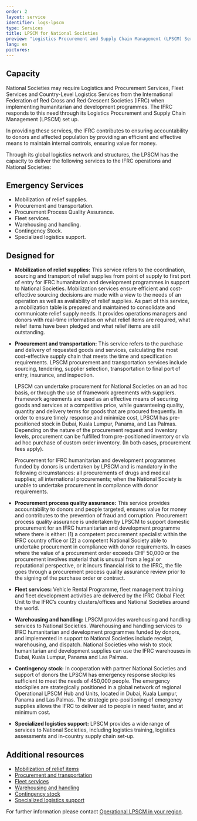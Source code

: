 ```yaml
---
order: 2
layout: service
identifier: logs-lpscm
type: Services
title: LPSCM for National Societies
preview: "Logistics Procurement and Supply Chain Management (LPSCM) Services for National Societies"
lang: en
pictures:
---
```


## Capacity

National Societies may require Logistics and Procurement Services, Fleet Services and Country-Level Logistics Services from the International Federation of Red Cross and Red Crescent Societies (IFRC) when implementing humanitarian and development programmes. The IFRC responds to this need through its Logistics Procurement and Supply Chain Management (LPSCM) set up.

In providing these services, the IFRC contributes to ensuring accountability to donors and affected population by providing an efficient and effective means to maintain internal controls, ensuring value for money.

Through its global logistics network and structures, the LPSCM has the capacity to deliver the following services to the IFRC operations and National Societies:

## Emergency Services

-	Mobilization of relief supplies.
-	Procurement and transportation.
-	Procurement Process Quality Assurance.
-	Fleet services.
-	Warehousing and handling.
-	Contingency Stock.
-	Specialized logistics support.

## Designed for

- **Mobilization of relief supplies:** This service refers to the coordination, sourcing and transport of relief supplies from point of supply to first port of entry for IFRC humanitarian and development programmes in support to National Societies. Mobilization services ensure efficient and cost-effective sourcing decisions are made with a view to the needs of an operation as well as availability of relief supplies. As part of this service, a mobilization table is prepared and maintained to consolidate and communicate relief supply needs. It provides operations managers and donors with real-time information on what relief items are required, what relief items have been pledged and what relief items are still outstanding.

- **Procurement and transportation:** This service refers to the purchase and delivery of requested goods and services, calculating the most cost-effective supply chain that meets the time and specification requirements. LPSCM procurement and transportation services include sourcing, tendering, supplier selection, transportation to final port of entry, insurance, and inspection.

  LPSCM can undertake procurement for National Societies on an ad hoc basis, or through the use of framework agreements with suppliers. Framework agreements are used as an effective means of securing goods and services at a competitive price, while guaranteeing quality, quantity and delivery terms for goods that are procured frequently. In order to ensure timely response and minimize cost, LPSCM has pre-positioned stock in Dubai, Kuala Lumpur, Panama, and Las Palmas. Depending on the nature of the procurement request and inventory levels, procurement can be fulfilled from pre-positioned inventory or via ad hoc purchase of custom order inventory. (In both cases, procurement fees apply).

  Procurement for IFRC humanitarian and development programmes funded by donors is undertaken by LPSCM and is mandatory in the following circumstances: all procurements of drugs and medical supplies; all international procurements; when the National Society is unable to undertake procurement in compliance with donor requirements.


- **Procurement process quality assurance:** This service provides accountability to donors and people targeted, ensures value for money and contributes to the prevention of fraud and corruption.
Procurement process quality assurance is undertaken by LPSCM to support domestic procurement for an IFRC humanitarian and development programme where there is either: (1) a competent procurement specialist within the IFRC country office or (2) a competent National Society able to undertake procurement in compliance with donor requirements. In cases where the value of a procurement order exceeds CHF 50,000 or the procurement involves material that is unusual from a legal or reputational perspective, or it incurs financial risk to the IFRC, the file goes through a procurement process quality assurance review prior to the signing of the purchase order or contract.  

- **Fleet services:** Vehicle Rental Programme, fleet management training and fleet development activities are delivered by the IFRC Global Fleet Unit to the IFRC’s country clusters/offices and National Societies around the world.

- **Warehousing and handling:** LPSCM provides warehousing and handling services to National Societies. Warehousing and handling services to IFRC humanitarian and development programmes funded by donors, and implemented in support to National Societies include receipt, warehousing, and dispatch. National Societies who wish to stock humanitarian and development supplies can use the IFRC warehouses in Dubai, Kuala Lumpur, Panama and Las Palmas.

- **Contingency stock:** In cooperation with partner National Societies and support of donors the LPSCM has emergency response stockpiles sufficient to meet the needs of 450,000 people. The emergency stockpiles are strategically positioned in a global network of regional Operational LPSCM Hub and Units, located in Dubai, Kuala Lumpur, Panama and Las Palmas. The strategic pre-positioning of emergency supplies allows the IFRC to deliver aid to people in need faster, and at minimum cost.

-	**Specialized logistics support:** LPSCM provides a wide range of services to National Societies, including logistics training, logistics assessments and in-country supply chain set-up.

## Additional resources

- [Mobilization of relief items](https://fednet.ifrc.org/en/resources/logistics/mobilization-of-goods/)
- [Procurement and transportation](https://fednet.ifrc.org/en/resources/logistics/procurement/) 
- [Fleet services](https://fednet.ifrc.org/en/resources/logistics/our-global-structure/DubaiLPSCM/global-fleet-base/vehicle-rental-programme/)
- [Warehousing and handling](https://fednet.ifrc.org/en/resources/logistics/our-global-structure/)
- [Contingency stock](https://fednet.ifrc.org/en/resources/logistics/contingency-stock/)
- [Specialized logistics support](https://fednet.ifrc.org/en/resources/logistics/logistics-training-and-workshop/)

For further information please contact [Operational LPSCM in your region](https://fednet.ifrc.org/en/resources/logistics/our-global-structure/). 